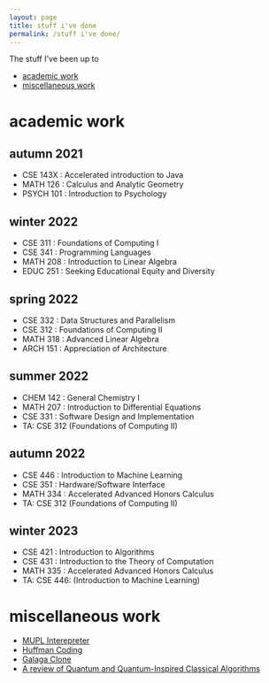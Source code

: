 ```yaml
---
layout: page
title: stuff i've done
permalink: /stuff i've done/
---
```


The stuff I've been up to 
- [academic work](#academic-work)
- [miscellaneous work](#miscellaneous-work)

# academic work

## autumn 2021

- CSE 143X : Accelerated introduction to Java
- MATH 126 : Calculus and Analytic Geometry 
- PSYCH 101 : Introduction to Psychology

## winter 2022

- CSE 311 : Foundations of Computing I
- CSE 341 : Programming Languages 
- MATH 208 : Introduction to Linear Algebra
- EDUC 251 : Seeking Educational Equity and Diversity

## spring 2022

- CSE 332 : Data Structures and Parallelism
- CSE 312 : Foundations of Computing II
- MATH 318 : Advanced Linear Algebra
- ARCH 151 : Appreciation of Architecture

## summer 2022

- CHEM 142 : General Chemistry I
- MATH 207 : Introduction to Differential Equations
- CSE 331 : Software Design and Implementation
- TA: CSE 312 (Foundations of Computing II)

## autumn 2022

- CSE 446 : Introduction to Machine Learning
- CSE 351 : Hardware/Software Interface
- MATH 334 : Accelerated Advanced Honors Calculus
- TA: CSE 312 (Foundations of Computing II)

## winter 2023 

- CSE 421 : Introduction to Algorithms
- CSE 431 : Introduction to the Theory of Computation
- MATH 335 : Accelerated Advanced Honors Calculus
- TA: CSE 446: (Introduction to Machine Learning)
# miscellaneous work

- [MUPL Interepreter](https://github.com/lukshyaganjoo/MUPL-Interpreter-)
- [Huffman Coding](https://github.com/lukshyaganjoo/HuffmanCoding)
- [Galaga Clone](https://github.com/lukshyaganjoo/Galaga)
- [A review of Quantum and Quantum-Inspired Classical Algorithms](https://github.com/lukshyaganjoo/Quantum-Quantum-Inspired-Classical-Algorithms)